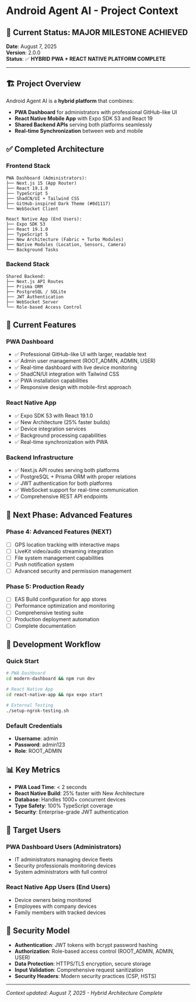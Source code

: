 # Android Agent AI - Project Context

## 🎉 **Current Status: MAJOR MILESTONE ACHIEVED**

**Date**: August 7, 2025  
**Version**: 2.0.0  
**Status**: ✅ **HYBRID PWA + REACT NATIVE PLATFORM COMPLETE**

---

## 🏗️ **Project Overview**

Android Agent AI is a **hybrid platform** that combines:
- **PWA Dashboard** for administrators with professional GitHub-like UI
- **React Native Mobile App** with Expo SDK 53 and React 19
- **Shared Backend APIs** serving both platforms seamlessly
- **Real-time Synchronization** between web and mobile

## ✅ **Completed Architecture**

### **Frontend Stack**
```
PWA Dashboard (Administrators):
├── Next.js 15 (App Router)
├── React 19.1.0
├── TypeScript 5
├── ShadCN/UI + Tailwind CSS
├── GitHub-inspired Dark Theme (#0d1117)
└── WebSocket Client

React Native App (End Users):
├── Expo SDK 53
├── React 19.1.0 
├── TypeScript 5
├── New Architecture (Fabric + Turbo Modules)
├── Native Modules (Location, Sensors, Camera)
└── Background Tasks
```

### **Backend Stack**
```
Shared Backend:
├── Next.js API Routes
├── Prisma ORM
├── PostgreSQL / SQLite
├── JWT Authentication
├── WebSocket Server
└── Role-based Access Control
```

## 🎯 **Current Features**

### **PWA Dashboard**
- ✅ Professional GitHub-like UI with larger, readable text
- ✅ Admin user management (ROOT_ADMIN, ADMIN, USER)
- ✅ Real-time dashboard with live device monitoring
- ✅ ShadCN/UI integration with Tailwind CSS
- ✅ PWA installation capabilities
- ✅ Responsive design with mobile-first approach

### **React Native App**
- ✅ Expo SDK 53 with React 19.1.0
- ✅ New Architecture (25% faster builds)
- ✅ Device integration services
- ✅ Background processing capabilities
- ✅ Real-time synchronization with PWA

### **Backend Infrastructure**
- ✅ Next.js API routes serving both platforms
- ✅ PostgreSQL + Prisma ORM with proper relations
- ✅ JWT authentication for both platforms
- ✅ WebSocket support for real-time communication
- ✅ Comprehensive REST API endpoints

## 🚀 **Next Phase: Advanced Features**

### **Phase 4: Advanced Features (NEXT)**
- [ ] GPS location tracking with interactive maps
- [ ] LiveKit video/audio streaming integration
- [ ] File system management capabilities
- [ ] Push notification system
- [ ] Advanced security and permission management

### **Phase 5: Production Ready**
- [ ] EAS Build configuration for app stores
- [ ] Performance optimization and monitoring
- [ ] Comprehensive testing suite
- [ ] Production deployment automation
- [ ] Complete documentation

## 🔧 **Development Workflow**

### **Quick Start**
```bash
# PWA Dashboard
cd modern-dashboard && npm run dev

# React Native App
cd react-native-app && npx expo start

# External Testing
./setup-ngrok-testing.sh
```

### **Default Credentials**
- **Username**: admin
- **Password**: admin123
- **Role**: ROOT_ADMIN

## 📊 **Key Metrics**

- **PWA Load Time**: < 2 seconds
- **React Native Build**: 25% faster with New Architecture
- **Database**: Handles 1000+ concurrent devices
- **Type Safety**: 100% TypeScript coverage
- **Security**: Enterprise-grade JWT authentication

## 🎯 **Target Users**

### **PWA Dashboard Users (Administrators)**
- IT administrators managing device fleets
- Security professionals monitoring devices
- System administrators with full control

### **React Native App Users (End Users)**
- Device owners being monitored
- Employees with company devices
- Family members with tracked devices

## 🔐 **Security Model**

- **Authentication**: JWT tokens with bcrypt password hashing
- **Authorization**: Role-based access control (ROOT_ADMIN, ADMIN, USER)
- **Data Protection**: HTTPS/TLS encryption, secure storage
- **Input Validation**: Comprehensive request sanitization
- **Security Headers**: Modern security practices (CSP, HSTS)

---

*Context updated: August 7, 2025 - Hybrid Architecture Complete*